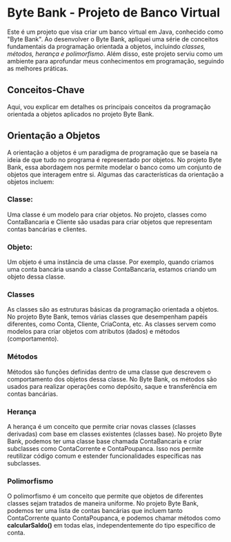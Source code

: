 #                                                     Byte Bank - Projeto de Banco Virtual
Este é um projeto que visa criar um banco virtual em Java, conhecido como "Byte Bank". Ao desenvolver o Byte Bank, apliquei uma série de conceitos fundamentais da programação orientada a objetos, incluindo <em>classes, métodos, herança e polimorfismo</em>. Além disso, este projeto serviu como um ambiente para aprofundar meus conhecimentos em programação, seguindo as melhores práticas.

## Conceitos-Chave
Aqui, vou explicar em detalhes os principais conceitos da programação orientada a objetos aplicados no projeto Byte Bank.

## Orientação a Objetos
A orientação a objetos é um paradigma de programação que se baseia na ideia de que tudo no programa é representado por objetos. No projeto Byte Bank, essa abordagem nos permite modelar o banco como um conjunto de objetos que interagem entre si. Algumas das características da orientação a objetos incluem:

<h3>Classe:</h3> Uma classe é um modelo para criar objetos. No projeto, classes como ContaBancaria e Cliente são usadas para criar objetos que representam contas bancárias e clientes.

<h3>Objeto:</h3> Um objeto é uma instância de uma classe. Por exemplo, quando criamos uma conta bancária usando a classe ContaBancaria, estamos criando um objeto dessa classe.

### Classes
As classes são as estruturas básicas da programação orientada a objetos. No projeto Byte Bank, temos várias classes que desempenham papéis diferentes, como Conta, Cliente, CriaConta, etc. As classes servem como modelos para criar objetos com atributos (dados) e métodos (comportamento).

### Métodos
Métodos são funções definidas dentro de uma classe que descrevem o comportamento dos objetos dessa classe. No Byte Bank, os métodos são usados para realizar operações como depósito, saque e transferência em contas bancárias.

### Herança
A herança é um conceito que permite criar novas classes (classes derivadas) com base em classes existentes (classes base). No projeto Byte Bank, podemos ter uma classe base chamada ContaBancaria e criar subclasses como ContaCorrente e ContaPoupanca. Isso nos permite reutilizar código comum e estender funcionalidades específicas nas subclasses.

### Polimorfismo
O polimorfismo é um conceito que permite que objetos de diferentes classes sejam tratados de maneira uniforme. No projeto Byte Bank, podemos ter uma lista de contas bancárias que incluem tanto ContaCorrente quanto ContaPoupanca, e podemos chamar métodos como <b>calcularSaldo()</b> em todas elas, independentemente do tipo específico de conta.
